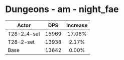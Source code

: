 # Dungeons - am - night_fae
| Actor | DPS | Increase |
|---|:---:|:---:|
|T28-2_4-set|15969|17.06%|
|T28-2-set|13938|2.17%|
|Base|13642|0.00%|
